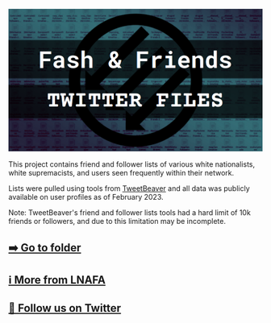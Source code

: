 [![Fash & Friends Twitter Files](https://github.com/LateNightAFA/fashandfriends/blob/main/img/fnf-img.png)](https://github.com/LateNightAFA/fashandfriends/tree/main/data)

This project contains friend and follower lists of various white nationalists, white supremacists, and users seen frequently within their network.

Lists were pulled using tools from [TweetBeaver](https://tweetbeaver.com) and all data was publicly available on user profiles as of February 2023.

Note: TweetBeaver's friend and follower lists tools had a hard limit of 10k friends or followers, and due to this limitation may be incomplete. 

##
## [➡️  Go to folder](https://github.com/LateNightAFA/fashandfriends/tree/main/data)

## [ℹ️  More from LNAFA](https://latenightafa.noblogs.org/)

## [🔗  Follow us on Twitter](https://twitter.com/latenightafa)
